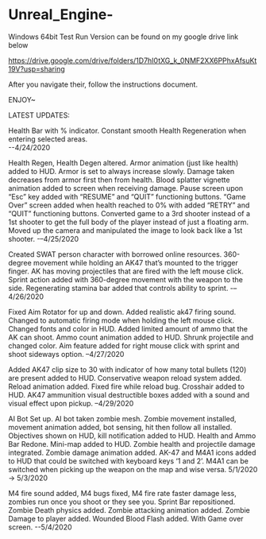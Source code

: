 # Unreal_Engine-

Windows 64bit Test Run Version can be found on my google drive link below

https://drive.google.com/drive/folders/1D7hI0tXG_k_0NMF2XX6PPhxAfsuKt19V?usp=sharing

After you navigate their, follow the instructions document.

ENJOY~ 

LATEST UPDATES:

Health Bar with % indicator. Constant smooth Health Regeneration when entering selected areas.  
--4/24/2020

Health Regen, Health Degen altered. Armor animation (just like health) added to HUD. Armor is 
set to always increase slowly. Damage taken decreases from armor first then from health. Blood 
splatter vignette animation added to screen when receiving damage. Pause screen upon “Esc” key 
added with “RESUME” and “QUIT” functioning buttons. “Game Over” screen added when health reached 
to 0% with added “RETRY” and “QUIT” functioning buttons. Converted game to a 3rd shooter instead 
of a 1st shooter to get the full body of the player instead of just a floating arm. Moved up the 
camera and manipulated the image to look back like a 1st shooter.    -–4/25/2020 

Created SWAT person character with borrowed online resources. 360-degree movement while holding an 
AK47 that’s mounted to the trigger finger. AK has moving projectiles that are fired with the left 
mouse click. Sprint action added with 360-degree movement with the weapon to the side. Regenerating 
stamina bar added that controls ability to sprint.  -–4/26/2020

Fixed Aim Rotator for up and down. Added realistic ak47 firing sound. Changed to automatic firing mode
when holding the left mouse click. Changed fonts and color in HUD. Added limited amount of ammo that the 
AK can shoot. Ammo count animation added to HUD. Shrunk projectile and changed color. Aim feature added 
for right mouse click with sprint and shoot sideways option.  –4/27/2020

Added AK47 clip size to 30 with indicator of how many total bullets (120) are present added to HUD. 
Conservative weapon reload system added. Reload animation added. Fixed fire while reload bug. 
Crosshair added to HUD. AK47 ammunition visual destructible boxes added with a sound and visual 
effect upon pickup. –4/29/2020

AI Bot Set up. AI bot taken zombie mesh. Zombie movement installed, movement animation added, 
bot sensing, hit then follow all installed. Objectives shown on HUD, kill notification added 
to HUD. Health and Ammo Bar Redone. Mini-map added to HUD. Zombie health and projectile damage 
integrated. Zombie damage animation added. AK-47 and M4A1 icons added to HUD that could be 
switched with keyboard keys ‘1 and 2’. M4A1 can be switched when picking up the weapon on 
the map and wise versa.   5/1/2020 -> 5/3/2020

M4 fire sound added, M4 bugs fixed, M4 fire rate faster damage less, zombies run once you 
shoot or they see you. Sprint Bar repositioned. Zombie Death physics added. Zombie attacking 
animation added. Zombie Damage to player added. Wounded Blood Flash added. With Game 
over screen.  --5/4/2020

